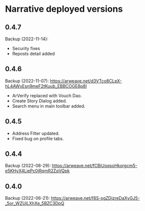 # Narrative deployed versions

## 0.4.7
Backup (2022-11-14): 
- Security fixes
- Reposts detail added

## 0.4.6
Backup (2022-11-07): https://arweave.net/d3VTco8CLpX-hL4AWyEsn9meF2tKuub_EBBCOGE8p8I
- ArVerify replaced with Vouch Dao.
- Create Story Dialog added.
- Search menu in main toolbar added.

## 0.4.5
- Address Filter updated.
- Fixed bug on profile tabs.

## 0.4.4
Backup (2022-08-29): https://arweave.net/fCBiUoqsoHkorgcm5-e5KHyX4LiePc0jRqmR2ZqVQpk

## 0.4.0
Backup (2022-06-21): https://arweave.net/f8S-sgZDjzreDaXyGJ5-_5or_WZUjLXhXe_5BZC3DpQ